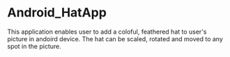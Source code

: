 # Android_HatApp

This application enables user to add a coloful, feathered hat to user's picture in andoird device.
The hat can be scaled, rotated and moved to any spot in the picture.
